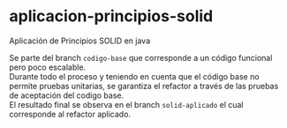 # aplicacion-principios-solid
Aplicación de Principios SOLID en java

Se parte del branch `codigo-base` que corresponde a un código funcional pero poco escalable.  
Durante todo el proceso y teniendo en cuenta que el código base no permite pruebas unitarias, 
se garantiza el refactor a través de las pruebas de aceptación del codigo base.  
El resultado final se observa en el branch `solid-aplicado` el cual corresponde al refactor aplicado.
